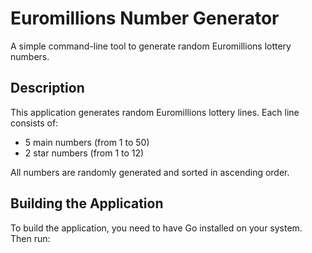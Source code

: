 # Euromillions Number Generator

A simple command-line tool to generate random Euromillions lottery numbers.

## Description

This application generates random Euromillions lottery lines. Each line consists of:
- 5 main numbers (from 1 to 50)
- 2 star numbers (from 1 to 12)

All numbers are randomly generated and sorted in ascending order.

## Building the Application

To build the application, you need to have Go installed on your system. Then run:
